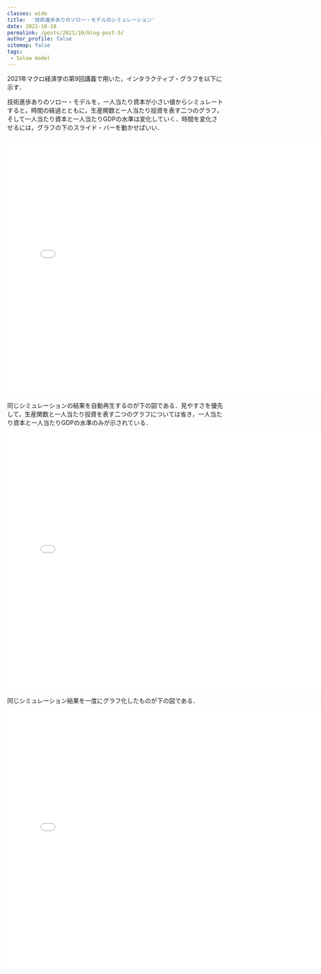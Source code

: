 ```yaml
---
classes: wide
title:  '技術進歩ありのソロー・モデルのシミュレーション'
date: 2021-10-18
permalink: /posts/2021/10/blog-post-5/
author_profile: false
sitemap: false
tags: 
 - Solow model
---
```


2021年マクロ経済学の第9回講義で用いた，インタラクティブ・グラフを以下に示す．




技術進歩ありのソロー・モデルを，一人当たり資本が小さい値からシミュレートすると，時間の経過とともに，生産関数と一人当たり投資を表す二つのグラフ，そして一人当たり資本と一人当たりGDPの水準は変化していく．時間を変化させるには，グラフの下のスライド・バーを動かせばいい．

<iframe id="igraph" scrolling="no" style="border:none;" seamless="seamless" src="/files/fig-2021-10-18-blog-post-5/solow_simulation_growth.html" height="600"  width="150%"></iframe>

同じシミュレーションの結果を自動再生するのが下の図である．見やすさを優先して，生産関数と一人当たり投資を表す二つのグラフについては省き，一人当たり資本と一人当たりGDPの水準のみが示されている．

<iframe id="igraph" scrolling="no" style="border:none;" seamless="seamless" src="/files/fig-2021-10-18-blog-post-5/solow_simulation_growth2.html" height="600"  width="150%"></iframe>

同じシミュレーション結果を一度にグラフ化したものが下の図である．

<iframe id="igraph" scrolling="no" style="border:none;" seamless="seamless" src="/files/fig-2021-10-11-blog-post-4/solow_simulation_growth3.html" height="600"  width="150%"></iframe>



